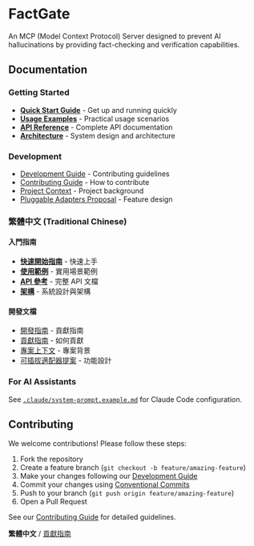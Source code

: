 # FactGate

An MCP (Model Context Protocol) Server designed to prevent AI hallucinations by providing fact-checking and verification capabilities.

## Documentation

### Getting Started
- **[Quick Start Guide](docs/QUICKSTART.md)** - Get up and running quickly
- **[Usage Examples](docs/EXAMPLES.md)** - Practical usage scenarios
- **[API Reference](docs/API.md)** - Complete API documentation
- **[Architecture](docs/ARCHITECTURE.md)** - System design and architecture

### Development
- [Development Guide](DEVELOPMENT.md) - Contributing guidelines
- [Contributing Guide](CONTRIBUTING.md) - How to contribute
- [Project Context](openspec/project.md) - Project background
- [Pluggable Adapters Proposal](openspec/changes/add-pluggable-source-adapters/proposal.md) - Feature design

### 繁體中文 (Traditional Chinese)

#### 入門指南
- **[快速開始指南](docs/zh-TW/QUICKSTART.zh-TW.md)** - 快速上手
- **[使用範例](docs/zh-TW/EXAMPLES.zh-TW.md)** - 實用場景範例
- **[API 參考](docs/zh-TW/API.zh-TW.md)** - 完整 API 文檔
- **[架構](docs/zh-TW/ARCHITECTURE.zh-TW.md)** - 系統設計與架構

#### 開發文檔
- [開發指南](docs/zh-TW/DEVELOPMENT.zh-TW.md) - 貢獻指南
- [貢獻指南](docs/zh-TW/CONTRIBUTING.zh-TW.md) - 如何貢獻
- [專案上下文](docs/zh-TW/openspec/project.zh-TW.md) - 專案背景
- [可插拔適配器提案](docs/zh-TW/openspec/changes/add-pluggable-source-adapters/proposal.zh-TW.md) - 功能設計

### For AI Assistants

See [`.claude/system-prompt.example.md`](.claude/system-prompt.example.md) for Claude Code configuration.

## Contributing

We welcome contributions! Please follow these steps:

1. Fork the repository
2. Create a feature branch (`git checkout -b feature/amazing-feature`)
3. Make your changes following our [Development Guide](DEVELOPMENT.md)
4. Commit your changes using [Conventional Commits](https://www.conventionalcommits.org/)
5. Push to your branch (`git push origin feature/amazing-feature`)
6. Open a Pull Request

See our [Contributing Guide](CONTRIBUTING.md) for detailed guidelines.

**繁體中文** / [貢獻指南](docs/zh-TW/CONTRIBUTING.zh-TW.md)